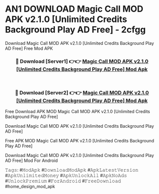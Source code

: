 # AN1 DOWNLOAD Magic Call MOD APK v2.1.0 [Unlimited Credits Background Play AD Free] - 2cfgg
Download Magic Call MOD APK v2.1.0 [Unlimited Credits Background Play AD Free] Free Mod APK

<div align="center">
<h3>🔴 Download [Server1] 👉👉 <a href="https://apk-comot.site?title=Magic_Call_MOD_APK_v2.1.0_[Unlimited_Credits_Background_Play_AD_Free]">Magic Call MOD APK v2.1.0 [Unlimited Credits Background Play AD Free] Mod Apk</a></h3><br>

<h3>🔴 Download [Server2] 👉👉 <a href="https://apk-comot.site?title=Magic_Call_MOD_APK_v2.1.0_[Unlimited_Credits_Background_Play_AD_Free]">Magic Call MOD APK v2.1.0 [Unlimited Credits Background Play AD Free] Mod Apk</a></h3>
</div>


Free Download APK MOD Magic Call MOD APK v2.1.0 [Unlimited Credits Background Play AD Free]

Download Magic Call MOD APK v2.1.0 [Unlimited Credits Background Play AD Free] 

Free APK MOD Magic Call MOD APK v2.1.0 [Unlimited Credits Background Play AD Free] 

Download Magic Call MOD APK v2.1.0 [Unlimited Credits Background Play AD Free] Mod For Android

𝚃𝚊𝚐𝚜: #𝙼𝚘𝚍𝙰𝚙𝚔 #𝙳𝚘𝚠𝚗𝚕𝚘𝚊𝚍𝙼𝚘𝚍𝙰𝚙𝚔 #𝙰𝚙𝚔𝙻𝚊𝚝𝚎𝚜𝚝𝚅𝚎𝚛𝚜𝚒𝚘𝚗 #𝙰𝚙𝚔𝚄𝚗𝚕𝚒𝚖𝚒𝚝𝚎𝚍𝙼𝚘𝚗𝚎𝚢 #𝙰𝚙𝚔𝚄𝚗𝚕𝚘𝚌𝚔𝙰𝚕𝚕 #𝙰𝚙𝚔𝙽𝚘𝙰𝚍𝚜 #𝚄𝚗𝚕𝚘𝚌𝚔𝙿𝚛𝚎𝚖𝚒𝚞𝚖 #𝙵𝚘𝚛𝙰𝚗𝚍𝚛𝚘𝚒𝚍 #𝙵𝚛𝚎𝚎𝙳𝚘𝚠𝚗𝚕𝚘𝚊𝚍 #home_design_mod_apk